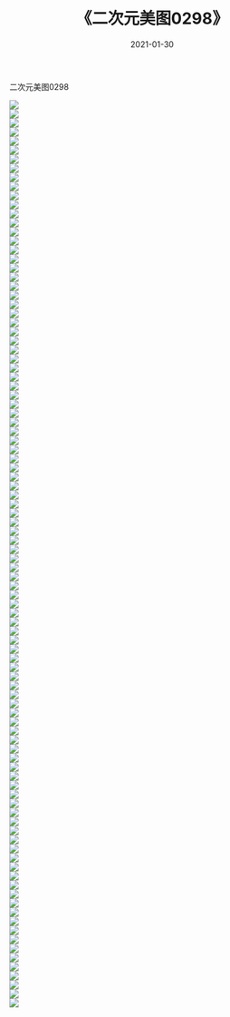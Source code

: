 ﻿---
layout: post
title:  《二次元美图0298》
date:   2021-01-30
img: http://imgx.orgx.ga/二次元/2021/二次元美图0298/000.jpg
categories: [美女, 清纯, 唯美]
---

二次元美图0298

 ![](http://imgx.orgx.ga/二次元/2021/二次元美图0298/001.jpg) <br>![](http://imgx.orgx.ga/二次元/2021/二次元美图0298/002.jpg) <br>![](http://imgx.orgx.ga/二次元/2021/二次元美图0298/003.jpg) <br>![](http://imgx.orgx.ga/二次元/2021/二次元美图0298/004.jpg) <br>![](http://imgx.orgx.ga/二次元/2021/二次元美图0298/005.jpg) <br>![](http://imgx.orgx.ga/二次元/2021/二次元美图0298/006.jpg) <br>![](http://imgx.orgx.ga/二次元/2021/二次元美图0298/007.jpg) <br>![](http://imgx.orgx.ga/二次元/2021/二次元美图0298/008.jpg) <br>![](http://imgx.orgx.ga/二次元/2021/二次元美图0298/009.jpg) <br>![](http://imgx.orgx.ga/二次元/2021/二次元美图0298/010.jpg) <br>![](http://imgx.orgx.ga/二次元/2021/二次元美图0298/011.jpg) <br>![](http://imgx.orgx.ga/二次元/2021/二次元美图0298/012.jpg) <br>![](http://imgx.orgx.ga/二次元/2021/二次元美图0298/013.jpg) <br>![](http://imgx.orgx.ga/二次元/2021/二次元美图0298/014.jpg) <br>![](http://imgx.orgx.ga/二次元/2021/二次元美图0298/015.jpg) <br>![](http://imgx.orgx.ga/二次元/2021/二次元美图0298/016.jpg) <br>![](http://imgx.orgx.ga/二次元/2021/二次元美图0298/017.jpg) <br>![](http://imgx.orgx.ga/二次元/2021/二次元美图0298/018.jpg) <br>![](http://imgx.orgx.ga/二次元/2021/二次元美图0298/019.jpg) <br>![](http://imgx.orgx.ga/二次元/2021/二次元美图0298/020.jpg) <br>![](http://imgx.orgx.ga/二次元/2021/二次元美图0298/021.jpg) <br>![](http://imgx.orgx.ga/二次元/2021/二次元美图0298/022.jpg) <br>![](http://imgx.orgx.ga/二次元/2021/二次元美图0298/023.jpg) <br>![](http://imgx.orgx.ga/二次元/2021/二次元美图0298/024.jpg) <br>![](http://imgx.orgx.ga/二次元/2021/二次元美图0298/025.jpg) <br>![](http://imgx.orgx.ga/二次元/2021/二次元美图0298/026.jpg) <br>![](http://imgx.orgx.ga/二次元/2021/二次元美图0298/027.jpg) <br>![](http://imgx.orgx.ga/二次元/2021/二次元美图0298/028.jpg) <br>![](http://imgx.orgx.ga/二次元/2021/二次元美图0298/029.jpg) <br>![](http://imgx.orgx.ga/二次元/2021/二次元美图0298/030.jpg) <br>![](http://imgx.orgx.ga/二次元/2021/二次元美图0298/031.jpg) <br>![](http://imgx.orgx.ga/二次元/2021/二次元美图0298/032.jpg) <br>![](http://imgx.orgx.ga/二次元/2021/二次元美图0298/033.jpg) <br>![](http://imgx.orgx.ga/二次元/2021/二次元美图0298/034.jpg) <br>![](http://imgx.orgx.ga/二次元/2021/二次元美图0298/035.jpg) <br>![](http://imgx.orgx.ga/二次元/2021/二次元美图0298/036.jpg) <br>![](http://imgx.orgx.ga/二次元/2021/二次元美图0298/037.jpg) <br>![](http://imgx.orgx.ga/二次元/2021/二次元美图0298/038.jpg) <br>![](http://imgx.orgx.ga/二次元/2021/二次元美图0298/039.jpg) <br>![](http://imgx.orgx.ga/二次元/2021/二次元美图0298/040.jpg) <br>![](http://imgx.orgx.ga/二次元/2021/二次元美图0298/041.jpg) <br>![](http://imgx.orgx.ga/二次元/2021/二次元美图0298/042.jpg) <br>![](http://imgx.orgx.ga/二次元/2021/二次元美图0298/043.jpg) <br>![](http://imgx.orgx.ga/二次元/2021/二次元美图0298/044.jpg) <br>![](http://imgx.orgx.ga/二次元/2021/二次元美图0298/045.jpg) <br>![](http://imgx.orgx.ga/二次元/2021/二次元美图0298/046.jpg) <br>![](http://imgx.orgx.ga/二次元/2021/二次元美图0298/047.jpg) <br>![](http://imgx.orgx.ga/二次元/2021/二次元美图0298/048.jpg) <br>![](http://imgx.orgx.ga/二次元/2021/二次元美图0298/049.jpg) <br>![](http://imgx.orgx.ga/二次元/2021/二次元美图0298/050.jpg) <br>![](http://imgx.orgx.ga/二次元/2021/二次元美图0298/051.jpg) <br>![](http://imgx.orgx.ga/二次元/2021/二次元美图0298/052.jpg) <br>![](http://imgx.orgx.ga/二次元/2021/二次元美图0298/053.jpg) <br>![](http://imgx.orgx.ga/二次元/2021/二次元美图0298/054.jpg) <br>![](http://imgx.orgx.ga/二次元/2021/二次元美图0298/055.jpg) <br>![](http://imgx.orgx.ga/二次元/2021/二次元美图0298/056.jpg) <br>![](http://imgx.orgx.ga/二次元/2021/二次元美图0298/057.jpg) <br>![](http://imgx.orgx.ga/二次元/2021/二次元美图0298/058.jpg) <br>![](http://imgx.orgx.ga/二次元/2021/二次元美图0298/059.jpg) <br>![](http://imgx.orgx.ga/二次元/2021/二次元美图0298/060.jpg) <br>![](http://imgx.orgx.ga/二次元/2021/二次元美图0298/061.jpg) <br>![](http://imgx.orgx.ga/二次元/2021/二次元美图0298/062.jpg) <br>![](http://imgx.orgx.ga/二次元/2021/二次元美图0298/063.jpg) <br>![](http://imgx.orgx.ga/二次元/2021/二次元美图0298/064.jpg) <br>![](http://imgx.orgx.ga/二次元/2021/二次元美图0298/065.jpg) <br>![](http://imgx.orgx.ga/二次元/2021/二次元美图0298/066.jpg) <br>![](http://imgx.orgx.ga/二次元/2021/二次元美图0298/067.jpg) <br>![](http://imgx.orgx.ga/二次元/2021/二次元美图0298/068.jpg) <br>![](http://imgx.orgx.ga/二次元/2021/二次元美图0298/069.jpg) <br>![](http://imgx.orgx.ga/二次元/2021/二次元美图0298/070.jpg) <br>![](http://imgx.orgx.ga/二次元/2021/二次元美图0298/071.jpg) <br>![](http://imgx.orgx.ga/二次元/2021/二次元美图0298/072.jpg) <br>![](http://imgx.orgx.ga/二次元/2021/二次元美图0298/073.jpg) <br>![](http://imgx.orgx.ga/二次元/2021/二次元美图0298/074.jpg) <br>![](http://imgx.orgx.ga/二次元/2021/二次元美图0298/075.jpg) <br>![](http://imgx.orgx.ga/二次元/2021/二次元美图0298/076.jpg) <br>![](http://imgx.orgx.ga/二次元/2021/二次元美图0298/077.jpg) <br>![](http://imgx.orgx.ga/二次元/2021/二次元美图0298/078.jpg) <br>![](http://imgx.orgx.ga/二次元/2021/二次元美图0298/079.jpg) <br>![](http://imgx.orgx.ga/二次元/2021/二次元美图0298/080.jpg) <br>![](http://imgx.orgx.ga/二次元/2021/二次元美图0298/081.jpg) <br>![](http://imgx.orgx.ga/二次元/2021/二次元美图0298/082.jpg) <br>![](http://imgx.orgx.ga/二次元/2021/二次元美图0298/083.jpg) <br>![](http://imgx.orgx.ga/二次元/2021/二次元美图0298/084.jpg) <br>![](http://imgx.orgx.ga/二次元/2021/二次元美图0298/085.jpg) <br>![](http://imgx.orgx.ga/二次元/2021/二次元美图0298/086.jpg) <br>![](http://imgx.orgx.ga/二次元/2021/二次元美图0298/087.jpg) <br>![](http://imgx.orgx.ga/二次元/2021/二次元美图0298/088.jpg) <br>![](http://imgx.orgx.ga/二次元/2021/二次元美图0298/089.jpg) <br>![](http://imgx.orgx.ga/二次元/2021/二次元美图0298/090.jpg) <br>![](http://imgx.orgx.ga/二次元/2021/二次元美图0298/091.jpg) <br>![](http://imgx.orgx.ga/二次元/2021/二次元美图0298/092.jpg) <br>![](http://imgx.orgx.ga/二次元/2021/二次元美图0298/093.jpg) <br>![](http://imgx.orgx.ga/二次元/2021/二次元美图0298/094.jpg) <br>![](http://imgx.orgx.ga/二次元/2021/二次元美图0298/095.jpg) <br>![](http://imgx.orgx.ga/二次元/2021/二次元美图0298/096.jpg) <br>![](http://imgx.orgx.ga/二次元/2021/二次元美图0298/097.jpg) <br>![](http://imgx.orgx.ga/二次元/2021/二次元美图0298/098.jpg) <br>![](http://imgx.orgx.ga/二次元/2021/二次元美图0298/099.jpg) <br>![](http://imgx.orgx.ga/二次元/2021/二次元美图0298/100.jpg) <br>